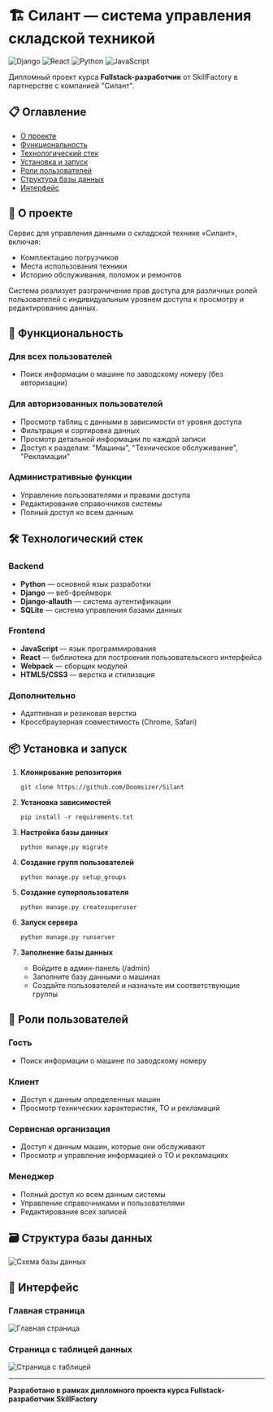 # 🏗️ Силант — система управления складской техникой

![Django](https://img.shields.io/badge/Django-092E20?style=for-the-badge&logo=django&logoColor=green)
![React](https://img.shields.io/badge/React-20232A?style=for-the-badge&logo=react&logoColor=61DAFB)
![Python](https://img.shields.io/badge/Python-FFD43B?style=for-the-badge&logo=python&logoColor=blue)
![JavaScript](https://img.shields.io/badge/JavaScript-323330?style=for-the-badge&logo=javascript&logoColor=F7DF1E)

Дипломный проект курса **Fullstack-разработчик** от SkillFactory в партнерстве с компанией "Силант".

## 📋 Оглавление

- [О проекте](#-о-проекте)
- [Функциональность](#-функциональность)
- [Технологический стек](#-технологический-стек)
- [Установка и запуск](#-установка-и-запуск)
- [Роли пользователей](#-роли-пользователей)
- [Структура базы данных](#-структура-базы-данных)
- [Интерфейс](#-интерфейс)

## 📖 О проекте

Сервис для управления данными о складской технике «Силант», включая:
- Комплектацию погрузчиков
- Места использования техники
- Историю обслуживания, поломок и ремонтов

Система реализует разграничение прав доступа для различных ролей пользователей с индивидуальным уровнем доступа к просмотру и редактированию данных.

## 🚀 Функциональность

### Для всех пользователей
- Поиск информации о машине по заводскому номеру (без авторизации)

### Для авторизованных пользователей
- Просмотр таблиц с данными в зависимости от уровня доступа
- Фильтрация и сортировка данных
- Просмотр детальной информации по каждой записи
- Доступ к разделам: "Машины", "Техническое обслуживание", "Рекламации"

### Административные функции
- Управление пользователями и правами доступа
- Редактирование справочников системы
- Полный доступ ко всем данным

## 🛠️ Технологический стек

### Backend
- **Python** — основной язык разработки
- **Django** — веб-фреймворк
- **Django-allauth** — система аутентификации
- **SQLite** — система управления базами данных

### Frontend
- **JavaScript** — язык программирования
- **React** — библиотека для построения пользовательского интерфейса
- **Webpack** — сборщик модулей
- **HTML5/CSS3** — верстка и стилизация

### Дополнительно
- Адаптивная и резиновая верстка
- Кроссбраузерная совместимость (Chrome, Safari)

## 📦 Установка и запуск

1. **Клонирование репозитория**
   ~~~
   git clone https://github.com/Doomsizer/Silant
   ~~~

2. **Установка зависимостей**
   ~~~
   pip install -r requirements.txt
   ~~~

3. **Настройка базы данных**
   ~~~
   python manage.py migrate
   ~~~

4. **Создание групп пользователей**
   ~~~
   python manage.py setup_groups
   ~~~

5. **Создание суперпользователя**
   ~~~
   python manage.py createsuperuser
   ~~~

6. **Запуск сервера**
   ~~~
   python manage.py runserver
   ~~~

7. **Заполнение базы данных**
   - Войдите в админ-панель (/admin)
   - Заполните базу данными о машинах
   - Создайте пользователей и назначьте им соответствующие группы

## 👥 Роли пользователей

### Гость
- Поиск информации о машине по заводскому номеру

### Клиент
- Доступ к данным определенных машин
- Просмотр технических характеристик, ТО и рекламаций

### Сервисная организация
- Доступ к данным машин, которые они обслуживают
- Просмотр и управление информацией о ТО и рекламациях

### Менеджер
- Полный доступ ко всем данным системы
- Управление справочниками и пользователями
- Редактирование всех записей

## 🗃️ Структура базы данных

![Схема базы данных](https://lms.skillfactory.ru/asset-v1:SkillFactory+FPW-2.0+27AUG2020+type@asset+block@fpw_FP_3_1_1_edited.png)

## 🎨 Интерфейс

### Главная страница
![Главная страница](https://lms-cdn.skillfactory.ru/assets/courseware/v1/5c8ee90a87e8dd4d2e1fac2d21b91949/asset-v1:SkillFactory+FPW-2.0+27AUG2020+type@asset+block/fpw_FP_6_1.png)

### Страница с таблицей данных
![Страница с таблицей](https://lms-cdn.skillfactory.ru/assets/courseware/v1/9846c7e8537c5b44815f32e9a2877b8c/asset-v1:SkillFactory+FPW-2.0+27AUG2020+type@asset+block/fpw_FP_6_2.png)

---

**Разработано в рамках дипломного проекта курса Fullstack-разработчик SkillFactory**
